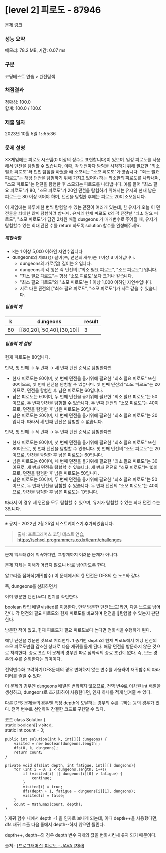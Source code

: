 # [level 2] 피로도 - 87946 

[문제 링크](https://school.programmers.co.kr/learn/courses/30/lessons/87946) 

### 성능 요약

메모리: 78.2 MB, 시간: 0.07 ms

### 구분

코딩테스트 연습 > 완전탐색

### 채점결과

정확성: 100.0<br/>합계: 100.0 / 100.0

### 제출 일자

2023년 10월 5일 15:55:36

### 문제 설명

<p>XX게임에는 피로도 시스템(0 이상의 정수로 표현합니다)이 있으며, 일정 피로도를 사용해서 던전을 탐험할 수 있습니다. 이때, 각 던전마다 탐험을 시작하기 위해 필요한 "최소 필요 피로도"와 던전 탐험을 마쳤을 때 소모되는 "소모 피로도"가 있습니다. "최소 필요 피로도"는 해당 던전을 탐험하기 위해 가지고 있어야 하는 최소한의 피로도를 나타내며, "소모 피로도"는 던전을 탐험한 후 소모되는 피로도를 나타냅니다. 예를 들어 "최소 필요 피로도"가 80, "소모 피로도"가 20인 던전을 탐험하기 위해서는 유저의 현재 남은 피로도는 80 이상 이어야 하며, 던전을 탐험한 후에는 피로도 20이 소모됩니다.</p>

<p>이 게임에는 하루에 한 번씩 탐험할 수 있는 던전이 여러개 있는데, 한 유저가 오늘 이 던전들을 최대한 많이 탐험하려 합니다. 유저의 현재 피로도 k와 각 던전별 "최소 필요 피로도", "소모 피로도"가 담긴 2차원 배열 dungeons 가 매개변수로 주어질 때, 유저가 탐험할수 있는 최대 던전 수를 return 하도록 solution 함수를 완성해주세요.</p>

<h5>제한사항</h5>

<ul>
<li>k는 1 이상 5,000 이하인 자연수입니다.</li>
<li>dungeons의 세로(행) 길이(즉, 던전의 개수)는 1 이상 8 이하입니다.

<ul>
<li>dungeons의 가로(열) 길이는 2 입니다.</li>
<li>dungeons의 각 행은 각 던전의 ["최소 필요 피로도", "소모 피로도"] 입니다.</li>
<li>"최소 필요 피로도"는 항상 "소모 피로도"보다 크거나 같습니다.</li>
<li>"최소 필요 피로도"와 "소모 피로도"는 1 이상 1,000 이하인 자연수입니다.</li>
<li>서로 다른 던전의 ["최소 필요 피로도", "소모 피로도"]가 서로 같을 수 있습니다. </li>
</ul></li>
</ul>

<h5>입출력 예</h5>
<table class="table">
        <thead><tr>
<th>k</th>
<th>dungeons</th>
<th>result</th>
</tr>
</thead>
        <tbody><tr>
<td>80</td>
<td>[[80,20],[50,40],[30,10]]</td>
<td>3</td>
</tr>
</tbody>
      </table>
<h5>입출력 예 설명</h5>

<p>현재 피로도는 80입니다.</p>

<p>만약, 첫 번째 → 두 번째 → 세 번째 던전 순서로 탐험한다면</p>

<ul>
<li>현재 피로도는 80이며, 첫 번째 던전을 돌기위해 필요한 "최소 필요 피로도" 또한 80이므로, 첫 번째 던전을 탐험할 수 있습니다. 첫 번째 던전의 "소모 피로도"는 20이므로, 던전을 탐험한 후 남은 피로도는 60입니다.</li>
<li>남은 피로도는 60이며, 두 번째 던전을 돌기위해 필요한 "최소 필요 피로도"는 50이므로, 두 번째 던전을 탐험할 수 있습니다. 두 번째 던전의 "소모 피로도"는 40이므로, 던전을 탐험한 후 남은 피로도는 20입니다.</li>
<li>남은 피로도는 20이며, 세 번째 던전을 돌기위해 필요한 "최소 필요 피로도"는 30입니다. 따라서 세 번째 던전은 탐험할 수 없습니다.</li>
</ul>

<p>만약, 첫 번째 → 세 번째 → 두 번째 던전 순서로 탐험한다면</p>

<ul>
<li>현재 피로도는 80이며, 첫 번째 던전을 돌기위해 필요한 "최소 필요 피로도" 또한 80이므로, 첫 번째 던전을 탐험할 수 있습니다. 첫 번째 던전의 "소모 피로도"는 20이므로, 던전을 탐험한 후 남은 피로도는 60입니다.</li>
<li>남은 피로도는 60이며, 세 번째 던전을 돌기위해 필요한 "최소 필요 피로도"는 30이므로, 세 번째 던전을 탐험할 수 있습니다. 세 번째 던전의 "소모 피로도"는 10이므로, 던전을 탐험한 후 남은 피로도는 50입니다.</li>
<li>남은 피로도는 50이며, 두 번째 던전을 돌기위해 필요한 "최소 필요 피로도"는 50이므로, 두 번째 던전을 탐험할 수 있습니다. 두 번째 던전의 "소모 피로도"는 40이므로, 던전을 탐험한 후 남은 피로도는 10입니다.</li>
</ul>

<p>따라서 이 경우 세 던전을 모두 탐험할 수 있으며, 유저가 탐험할 수 있는 최대 던전 수는 3입니다.</p>

<hr>

<p>※ 공지 - 2022년 2월 25일 테스트케이스가 추가되었습니다.</p>


> 출처: 프로그래머스 코딩 테스트 연습, https://school.programmers.co.kr/learn/challenges

---

문제
백트래킹에 익숙하다면, 그렇게까지 어려운 문제가 아니다.

문제 자체는 이해가 어렵지 않으니 바로 넘어가도록 한다.

알고리즘
점화식(재귀함수)
이 문제에서의 한 던전은 DFS의 한 노드와 같다.

즉, dungeons를 선회하면서

이미 방문한 던전(노드) 인지를 확인한다.

boolean 타입 배열 visited를 이용한다.
만약 방문한 던전(노드)라면, 다음 노드로 넘어간다.
각 던전의 필요 피로도와 현재 피로도를 비교하며 던전을 탐험할 수 있는지 판단한다.

방문한 적이 없고, 현재 피로도가 필요 피로도보다 높다면 점화식을 수행하게 된다.

해당 던전을 방문한 것으로 처리한다.
1 증가한 depth와 현재 피로도에서 해당 던전의 소모 피로도만큼 감소한 상태로 다음 재귀를 돌게 된다.
해당 던전을 방문하지 않은 것으로 처리한다.
종료 조건
이 문제의 경우엔 따로 점화식의 종료 조건이 없다. 즉, 모든 경우의 수를 순회한다는 의미이다.

전역변수화 고려하기
DFS문제의 경우 변화하지 않는 변수를 사용하여 재귀함수의 파라미터를 줄일 수 있다.

이 문제의 경우엔 dungeons 배열은 변화하지 않으므로, 전역 변수로 이차원 int 배열을 생성하고, dungeons로 초기화하여 사용한다면, 인자 하나를 적게 넘겨줄 수 있다.

다른 DFS 문제들의 경우엔 특정 depth에 도달하는 경우의 수를 구하는 등의 경우가 있다. 전역 변수로 선언하여 간결한 코드로 구현할 수 있다.

코드
class Solution {  
    static boolean[] visited;  
    static int count = 0;  
  
    public int solution(int k, int[][] dungeons) {  
        visited = new boolean[dungeons.length];  
        dfs(0, k, dungeons);  
        return count;  
    }  
      
    private void dfs(int depth, int fatigue, int[][] dungeons){  
        for (int i = 0; i < dungeons.length; i++){  
            if (visited[i] || dungeons[i][0] > fatigue) {  
                continue;  
            }  
            visited[i] = true;  
            dfs(depth + 1, fatigue - dungeons[i][1], dungeons);  
            visited[i] = false;  
        }  
        count = Math.max(count, depth);  
    }  
}
재귀 함수 내에서 depth +1 을 인자로 보내게 되는데, 이때 depth++을 사용했다면, dfs 재귀 호출 다음 줄에서 depth--하지 않으면 틀린다.

depth++, depth--의 경우 depth 변수 자체의 값을 변화시킨채 유지 되기 때문이다.

출처 : [[프로그래머스] 피로도 - JAVA [자바]](https://velog.io/@doxxx93/practice-kit-brute-force-2)
